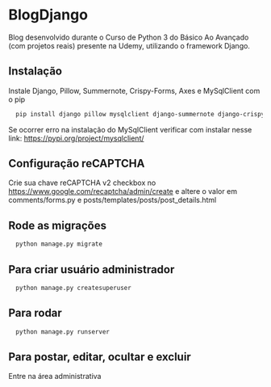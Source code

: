 # BlogDjango
Blog desenvolvido durante o Curso de Python 3 do Básico Ao Avançado (com projetos reais) presente na Udemy, utilizando o framework Django.

## Instalação
Instale Django, Pillow, Summernote, Crispy-Forms, Axes e MySqlClient com o pip
```bash
  pip install django pillow mysqlclient django-summernote django-crispy-forms django-axes
```
Se ocorrer erro na instalação do MySqlClient verificar com instalar nesse link: https://pypi.org/project/mysqlclient/

## Configuração reCAPTCHA
Crie sua chave reCAPTCHA v2 checkbox no https://www.google.com/recaptcha/admin/create e altere o valor em comments/forms.py e posts/templates/posts/post_details.html

## Rode as migrações
```bash
  python manage.py migrate
```

## Para criar usuário administrador
```bash
  python manage.py createsuperuser
```

## Para rodar
```bash
  python manage.py runserver
```

## Para postar, editar, ocultar e excluir 
Entre na área administrativa

